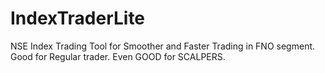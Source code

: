 # IndexTraderLite
NSE Index Trading Tool for Smoother and Faster Trading in FNO segment. Good for Regular trader. Even GOOD for SCALPERS.
